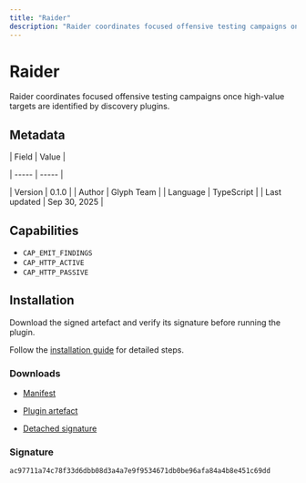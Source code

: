 ```yaml
---
title: "Raider"
description: "Raider coordinates focused offensive testing campaigns once high-value targets are identified by discovery plugins."
---
```


# Raider

Raider coordinates focused offensive testing campaigns once high-value targets are identified by discovery plugins.

## Metadata

| Field | Value |

| ----- | ----- |

| Version | 0.1.0 |
| Author | Glyph Team |
| Language | TypeScript |
| Last updated | Sep 30, 2025 |


## Capabilities

- `CAP_EMIT_FINDINGS`
- `CAP_HTTP_ACTIVE`
- `CAP_HTTP_PASSIVE`


## Installation

Download the signed artefact and verify its signature before running the plugin.

Follow the [installation guide](https://github.com/RowanDark/Glyph/tree/9245f2b8970021ae16fb399f76228c7c806dfaf8/plugins/raider#getting-started) for detailed steps.


### Downloads

- [Manifest](https://raw.githubusercontent.com/RowanDark/Glyph/9245f2b8970021ae16fb399f76228c7c806dfaf8/plugins/raider/manifest.json)

- [Plugin artefact](https://raw.githubusercontent.com/RowanDark/Glyph/9245f2b8970021ae16fb399f76228c7c806dfaf8/plugins/raider/plugin.js)

- [Detached signature](https://raw.githubusercontent.com/RowanDark/Glyph/9245f2b8970021ae16fb399f76228c7c806dfaf8/plugins/raider/plugin.js.sig)


### Signature

`ac97711a74c78f33d6dbb08d3a4a7e9f9534671db0be96afa84a4b8e451c69dd`
